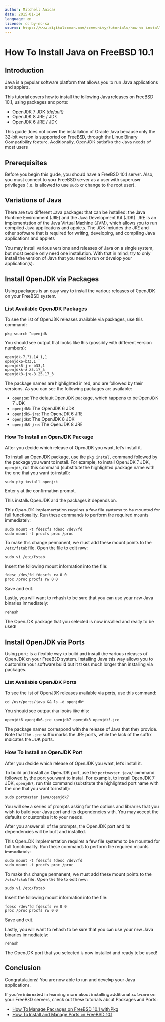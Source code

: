 ```yaml
---
author: Mitchell Anicas
date: 2015-01-14
language: en
license: cc by-nc-sa
source: https://www.digitalocean.com/community/tutorials/how-to-install-java-on-freebsd-10-1
---
```


# How To Install Java on FreeBSD 10.1

## Introduction

Java is a popular software platform that allows you to run Java applications and applets.

This tutorial covers how to install the following Java releases on FreeBSD 10.1, using packages and ports:

- OpenJDK 7 JDK _(default)_
- OpenJDK 8 JRE / JDK
- OpenJDK 6 JRE / JDK

This guide does not cover the installation of Oracle Java because only the 32-bit version is supported on FreeBSD, through the Linux Binary Compatibility feature. Additionally, OpenJDK satisfies the Java needs of most users.

## Prerequisites

Before you begin this guide, you should have a FreeBSD 10.1 server. Also, you must connect to your FreeBSD server as a user with superuser privileges (i.e. is allowed to use `sudo` or change to the root user).

## Variations of Java

There are two different Java packages that can be installed: the Java Runtime Environment (JRE) and the Java Development Kit (JDK). JRE is an implementation of the Java Virtual Machine (JVM), which allows you to run compiled Java applications and applets. The JDK includes the JRE and other software that is required for writing, developing, and compiling Java applications and applets.

You may install various versions and releases of Java on a single system, but most people only need one installation. With that in mind, try to only install the version of Java that you need to run or develop your application(s).

## Install OpenJDK via Packages

Using packages is an easy way to install the various releases of OpenJDK on your FreeBSD system.

### List Available OpenJDK Packages

To see the list of OpenJDK releases available via packages, use this command:

    pkg search ^openjdk

You should see output that looks like this (possibly with different version numbers):

    openjdk-7.71.14_1,1
    openjdk6-b33,1
    openjdk6-jre-b33,1
    openjdk8-8.25.17_3
    openjdk8-jre-8.25.17_3

The package names are highlighted in red, and are followed by their versions. As you can see the following packages are available:

- `openjdk`: The default OpenJDK package, which happens to be OpenJDK 7 JDK
- `openjdk6`: The OpenJDK 6 JDK
- `openjdk6-jre`: The OpenJDK 6 JRE
- `openjdk8`: The OpenJDK 8 JDK
- `openjdk8-jre`: The OpenJDK 8 JRE

### How To Install an OpenJDK Package

After you decide which release of OpenJDK you want, let’s install it.

To install an OpenJDK package, use the `pkg install` command followed by the package you want to install. For example, to install OpenJDK 7 JDK, `openjdk`, run this command (substitute the highlighted package name with the one that you want to install):

    sudo pkg install openjdk

Enter `y` at the confirmation prompt.

This installs OpenJDK and the packages it depends on.

This OpenJDK implementation requires a few file systems to be mounted for full functionality. Run these commands to perform the required mounts immediately:

    sudo mount -t fdescfs fdesc /dev/fd
    sudo mount -t procfs proc /proc

To make this change permanent, we must add these mount points to the `/etc/fstab` file. Open the file to edit now:

    sudo vi /etc/fstab

Insert the following mount information into the file:

    fdesc /dev/fd fdescfs rw 0 0
    proc /proc procfs rw 0 0

Save and exit.

Lastly, you will want to rehash to be sure that you can use your new Java binaries immediately:

    rehash

The OpenJDK package that you selected is now installed and ready to be used!

## Install OpenJDK via Ports

Using ports is a flexible way to build and install the various releases of OpenJDK on your FreeBSD system. Installing Java this way allows you to customize your software build but it takes much longer than installing via packages.

### List Available OpenJDK Ports

To see the list of OpenJDK releases available via ports, use this command:

    cd /usr/ports/java && ls -d openjdk*

You should see output that looks like this:

    openjdk6 openjdk6-jre openjdk7 openjdk8 openjdk8-jre

The package names correspond with the release of Java that they provide. Note that the `-jre` suffix marks the JRE ports, while the lack of the suffix indicates the JDK ports.

### How To Install an OpenJDK Port

After you decide which release of OpenJDK you want, let’s install it.

To build and install an OpenJDK port, use the `portmaster java/` command followed by the port you want to install. For example, to install OpenJDK 7 JDK, `openjdk7`, run this command (substitute the highlighted port name with the one that you want to install):

    sudo portmaster java/openjdk7

You will see a series of prompts asking for the options and libraries that you wish to build your Java port and its dependencies with. You may accept the defaults or customize it to your needs.

After you answer all of the prompts, the OpenJDK port and its dependencies will be built and installed.

This OpenJDK implementation requires a few file systems to be mounted for full functionality. Run these commands to perform the required mounts immediately:

    sudo mount -t fdescfs fdesc /dev/fd
    sudo mount -t procfs proc /proc

To make this change permanent, we must add these mount points to the `/etc/fstab` file. Open the file to edit now:

    sudo vi /etc/fstab

Insert the following mount information into the file:

    fdesc /dev/fd fdescfs rw 0 0
    proc /proc procfs rw 0 0

Save and exit.

Lastly, you will want to rehash to be sure that you can use your new Java binaries immediately:

    rehash

The OpenJDK port that you selected is now installed and ready to be used!

## Conclusion

Congratulations! You are now able to run and develop your Java applications.

If you’re interested in learning more about installing additional software on your FreeBSD servers, check out these tutorials about Packages and Ports:

- [How To Manage Packages on FreeBSD 10.1 with Pkg](how-to-manage-packages-on-freebsd-10-1-with-pkg)
- [How To Install and Manage Ports on FreeBSD 10.1](how-to-install-and-manage-ports-on-freebsd-10-1)
